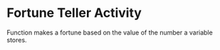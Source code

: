 # Fortune Teller Activity
Function makes a fortune based on the value of the number a variable stores.